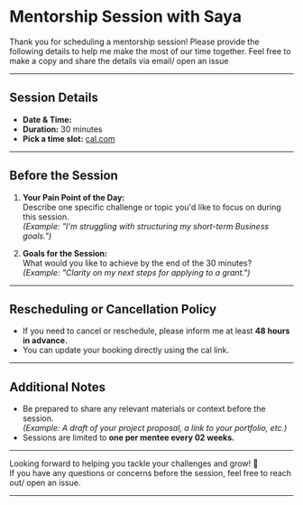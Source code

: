 # Mentorship Session with Saya

Thank you for scheduling a mentorship session! Please provide the following details to help me make the most of our time together.
Feel free to make a copy and share the details via email/ open an issue

---

## **Session Details**
- **Date & Time:**  
- **Duration:** 30 minutes  
- **Pick a time slot:** [cal.com](https://cal.com/sayantikabanik/mentorship)

---

## **Before the Session**
1. **Your Pain Point of the Day:**  
   Describe one specific challenge or topic you'd like to focus on during this session.  
   *(Example: "I'm struggling with structuring my short-term Business goals.")*

2. **Goals for the Session:**  
   What would you like to achieve by the end of the 30 minutes?  
   *(Example: "Clarity on my next steps for applying to a grant.")*

---

## **Rescheduling or Cancellation Policy**
- If you need to cancel or reschedule, please inform me at least **48 hours in advance.**
- You can update your booking directly using the cal link.

---

## **Additional Notes**
- Be prepared to share any relevant materials or context before the session.  
  *(Example: A draft of your project proposal, a link to your portfolio, etc.)*  
- Sessions are limited to **one per mentee every 02 weeks.**

---

Looking forward to helping you tackle your challenges and grow! 🚀  
If you have any questions or concerns before the session, feel free to reach out/ open an issue.

---
